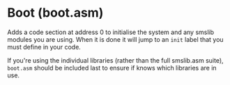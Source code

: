 # Boot (boot.asm)

Adds a code section at address 0 to initialise the system and any smslib modules you are using. When it is done it will jump to an `init` label that you must define in your code.

If you're using the individual libraries (rather than the full smslib.asm suite), `boot.asm` should be included last to ensure if knows which libraries are in use.

